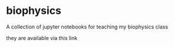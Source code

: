# biophysics
A collection of jupyter notebooks for teaching my biophysics class

they are available via this link

